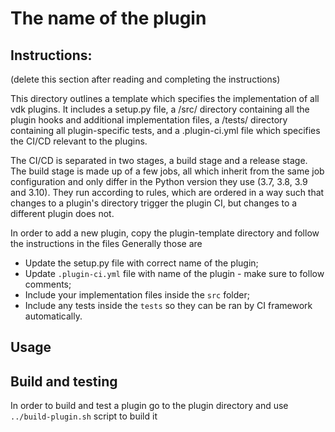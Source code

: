 # The name of the plugin

## Instructions:
(delete this section after reading and completing the instructions)

This directory outlines a template which specifies the implementation of all vdk
plugins. It includes a setup.py file, a /src/ directory containing all the plugin hooks
and additional implementation files, a /tests/ directory containing all plugin-specific
tests, and a .plugin-ci.yml file which specifies the CI/CD relevant to the plugins.

The CI/CD is separated in two stages, a build stage and a release stage.
The build stage is made up of a few jobs, all which inherit from the same
job configuration and only differ in the Python version they use (3.7, 3.8, 3.9 and 3.10).
They run according to rules, which are ordered in a way such that changes to a
plugin's directory trigger the plugin CI, but changes to a different plugin does not.

In order to add a new plugin, copy the plugin-template directory and follow the instructions in the files Generally those are

* Update the setup.py file with correct name of the plugin;
* Update `.plugin-ci.yml` file with name of the plugin - make sure to follow comments;
* Include your implementation files inside the `src` folder;
* Include any tests inside the `tests` so they can be ran by CI framework automatically.


## Usage

<!--
Explain how your plugin is used, what configuration is exposed and provide examples
-->

## Build and testing

In order to build and test a plugin go to the plugin directory and use `../build-plugin.sh` script to build it

